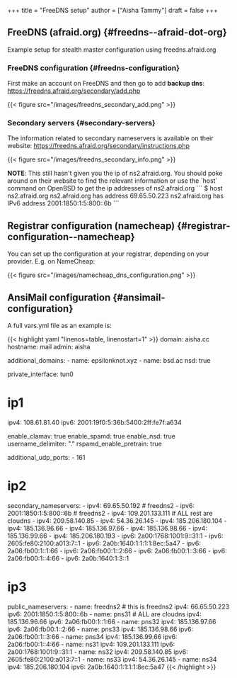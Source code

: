 +++
title = "FreeDNS setup"
author = ["Aisha Tammy"]
draft = false
+++

## FreeDNS (afraid.org) {#freedns--afraid-dot-org}

Example setup for stealth master configuration using freedns.afraid.org


### FreeDNS configuration {#freedns-configuration}

First make an account on FreeDNS and then go to add **backup dns**:<br />
<https://freedns.afraid.org/secondary/add.php>

{{< figure src="/images/freedns_secondary_add.png" >}}


### Secondary servers {#secondary-servers}

The information related to secondary nameservers is available on their website:
<https://freedns.afraid.org/secondary/instructions.php>

{{< figure src="/images/freedns_secondary_info.png" >}}

****NOTE****: This still hasn't given you the ip of ns2.afraid.org. You should poke around on their website to find the relevant information or use the \`host\` command on OpenBSD to get the ip addresses of ns2.afraid.org
\`\`\`
$ host ns2.afraid.org
ns2.afraid.org has address 69.65.50.223
ns2.afraid.org has IPv6 address 2001:1850:1:5:800::6b
\`\`\`


## Registrar configuration (namecheap) {#registrar-configuration--namecheap}

You can set up the configuration at your registrar, depending on your provider.
E.g. on NameCheap:

{{< figure src="/images/namecheap_dns_configuration.png" >}}


## AnsiMail configuration {#ansimail-configuration}

A full vars.yml file as an example is:

{{< highlight yaml "linenos=table, linenostart=1" >}}
domain: aisha.cc
hostname: mail
admin: aisha

additional_domains:
        - name: epsilonknot.xyz
        - name: bsd.ac
          nsd: true

private_interface: tun0

# ip1
ipv4: 108.61.81.40
ipv6: 2001:19f0:5:36b:5400:2ff:fe7f:a634

enable_clamav: true
enable_spamd: true
enable_nsd: true
username_delimiter: "."
rspamd_enable_pretrain: true

additional_udp_ports:
        - 161

# ip2
secondary_nameservers:
        - ipv4: 69.65.50.192 # freedns2
        - ipv6: 2001:1850:1:5:800::6b # freedns2
        - ipv4: 109.201.133.111 # ALL rest are cloudns
        - ipv4: 209.58.140.85
        - ipv4: 54.36.26.145
        - ipv4: 185.206.180.104
        - ipv4: 185.136.96.66
        - ipv4: 185.136.97.66
        - ipv4: 185.136.98.66
        - ipv4: 185.136.99.66
        - ipv4: 185.206.180.193
        - ipv6: 2a00:1768:1001:9::31:1
        - ipv6: 2605:fe80:2100:a013:7::1
        - ipv6: 2a0b:1640:1:1:1:1:8ec:5a47
        - ipv6: 2a06:fb00:1::1:66
        - ipv6: 2a06:fb00:1::2:66
        - ipv6: 2a06:fb00:1::3:66
        - ipv6: 2a06:fb00:1::4:66
        - ipv6: 2a0b:1640:1:3::1

# ip3
public_nameservers:
        - name: freedns2 # this is freedns2
          ipv4: 66.65.50.223
          ipv6: 2001:1850:1:5:800::6b
        - name: pns31 # ALL are cloudns
          ipv4: 185.136.96.66
          ipv6: 2a06:fb00:1::1:66
        - name: pns32
          ipv4: 185.136.97.66
          ipv6: 2a06:fb00:1::2:66
        - name: pns33
          ipv4: 185.136.98.66
          ipv6: 2a06:fb00:1::3:66
        - name: pns34
          ipv4: 185.136.99.66
          ipv6: 2a06:fb00:1::4:66
        - name: ns31
          ipv4: 109.201.133.111
          ipv6: 2a00:1768:1001:9::31:1
        - name: ns32
          ipv4: 209.58.140.85
          ipv6: 2605:fe80:2100:a013:7::1
        - name: ns33
          ipv4: 54.36.26.145
        - name: ns34
          ipv4: 185.206.180.104
          ipv6: 2a0b:1640:1:1:1:1:8ec:5a47
{{< /highlight >}}
